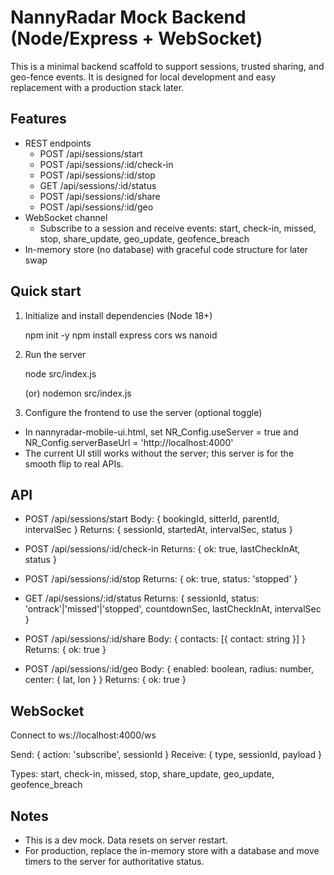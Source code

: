 # NannyRadar Mock Backend (Node/Express + WebSocket)

This is a minimal backend scaffold to support sessions, trusted sharing, and geo-fence events. It is designed for local development and easy replacement with a production stack later.

## Features
- REST endpoints
  - POST /api/sessions/start
  - POST /api/sessions/:id/check-in
  - POST /api/sessions/:id/stop
  - GET  /api/sessions/:id/status
  - POST /api/sessions/:id/share
  - POST /api/sessions/:id/geo
- WebSocket channel
  - Subscribe to a session and receive events: start, check-in, missed, stop, share_update, geo_update, geofence_breach
- In-memory store (no database) with graceful code structure for later swap

## Quick start

1) Initialize and install dependencies (Node 18+)

   npm init -y
   npm install express cors ws nanoid

2) Run the server

   node src/index.js

   (or) nodemon src/index.js

3) Configure the frontend to use the server (optional toggle)
- In nannyradar-mobile-ui.html, set NR_Config.useServer = true and NR_Config.serverBaseUrl = 'http://localhost:4000'
- The current UI still works without the server; this server is for the smooth flip to real APIs.

## API

- POST /api/sessions/start
  Body: { bookingId, sitterId, parentId, intervalSec }
  Returns: { sessionId, startedAt, intervalSec, status }

- POST /api/sessions/:id/check-in
  Returns: { ok: true, lastCheckInAt, status }

- POST /api/sessions/:id/stop
  Returns: { ok: true, status: 'stopped' }

- GET /api/sessions/:id/status
  Returns: { sessionId, status: 'ontrack'|'missed'|'stopped', countdownSec, lastCheckInAt, intervalSec }

- POST /api/sessions/:id/share
  Body: { contacts: [{ contact: string }] }
  Returns: { ok: true }

- POST /api/sessions/:id/geo
  Body: { enabled: boolean, radius: number, center: { lat, lon } }
  Returns: { ok: true }

## WebSocket
Connect to ws://localhost:4000/ws

Send: { action: 'subscribe', sessionId }
Receive: { type, sessionId, payload }

Types: start, check-in, missed, stop, share_update, geo_update, geofence_breach

## Notes
- This is a dev mock. Data resets on server restart.
- For production, replace the in-memory store with a database and move timers to the server for authoritative status.

